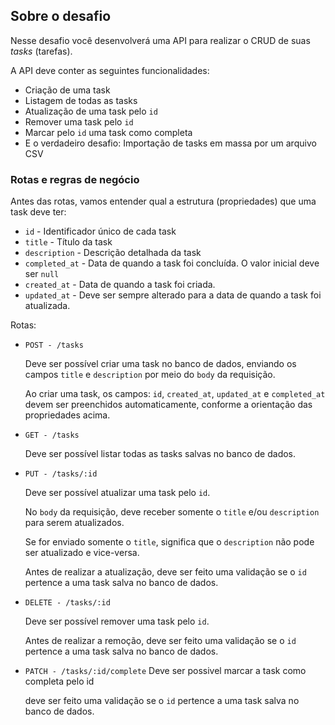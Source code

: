 ## Sobre o desafio

Nesse desafio você desenvolverá uma API para realizar o CRUD de suas *tasks* (tarefas).

A API deve conter as seguintes funcionalidades:

- Criação de uma task
- Listagem de todas as tasks
- Atualização de uma task pelo `id`
- Remover uma task pelo `id`
- Marcar pelo `id` uma task como completa
- E o verdadeiro desafio: Importação de tasks em massa por um arquivo CSV

### Rotas e regras de negócio

Antes das rotas, vamos entender qual a estrutura (propriedades) que uma task deve ter:

- `id` - Identificador único de cada task
- `title` - Título da task
- `description` - Descrição detalhada da task
- `completed_at` - Data de quando a task foi concluída. O valor inicial deve ser `null`
- `created_at` - Data de quando a task foi criada.
- `updated_at` - Deve ser sempre alterado para a data de quando a task foi atualizada.

Rotas:

- `POST - /tasks`
    
    Deve ser possível criar uma task no banco de dados, enviando os campos `title` e `description` por meio do `body` da requisição.
    
    Ao criar uma task, os campos: `id`, `created_at`, `updated_at` e `completed_at` devem ser preenchidos automaticamente, conforme a orientação das propriedades acima.
    
- `GET - /tasks`
    
    Deve ser possível listar todas as tasks salvas no banco de dados.
    
    
- `PUT - /tasks/:id`
    
    Deve ser possível atualizar uma task pelo `id`.
    
    No `body` da requisição, deve receber somente o `title` e/ou `description` para serem atualizados.
    
    Se for enviado somente o `title`, significa que o `description` não pode ser atualizado e vice-versa.
    
    Antes de realizar a atualização, deve ser feito uma validação se o `id` pertence a uma task salva no banco de dados.

    
- `DELETE - /tasks/:id`
    
    Deve ser possível remover uma task pelo `id`.
    
    Antes de realizar a remoção, deve ser feito uma validação se o `id` pertence a uma task salva no banco de dados.
    
- `PATCH - /tasks/:id/complete`
    Deve ser possivel marcar a task como completa pelo id 
    
     deve ser feito uma validação se o `id` pertence a uma task salva no banco de dados.
